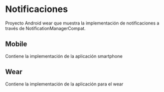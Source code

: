 # Notificaciones
Proyecto Android wear que muestra la implementación de notificaciones a través de NotificationManagerCompat.

## Mobile
Contiene la implementación de la aplicación smartphone

## Wear
Contiene la implementación de la aplicación para el wear

